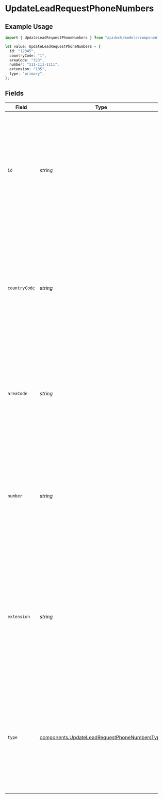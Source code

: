 # UpdateLeadRequestPhoneNumbers

## Example Usage

```typescript
import { UpdateLeadRequestPhoneNumbers } from "apideck/models/components";

let value: UpdateLeadRequestPhoneNumbers = {
  id: "12345",
  countryCode: "1",
  areaCode: "323",
  number: "111-111-1111",
  extension: "105",
  type: "primary",
};
```

## Fields

| Field                                                                                                                                                                                                                                                                | Type                                                                                                                                                                                                                                                                 | Required                                                                                                                                                                                                                                                             | Description                                                                                                                                                                                                                                                          | Example                                                                                                                                                                                                                                                              |
| -------------------------------------------------------------------------------------------------------------------------------------------------------------------------------------------------------------------------------------------------------------------- | -------------------------------------------------------------------------------------------------------------------------------------------------------------------------------------------------------------------------------------------------------------------- | -------------------------------------------------------------------------------------------------------------------------------------------------------------------------------------------------------------------------------------------------------------------- | -------------------------------------------------------------------------------------------------------------------------------------------------------------------------------------------------------------------------------------------------------------------- | -------------------------------------------------------------------------------------------------------------------------------------------------------------------------------------------------------------------------------------------------------------------- |
| `id`                                                                                                                                                                                                                                                                 | *string*                                                                                                                                                                                                                                                             | :heavy_minus_sign:                                                                                                                                                                                                                                                   | A unique identifier for each phone number entry within the array. This ID is used to specify which existing phone number record should be updated. If omitted, a new phone number entry will be created instead of updating an existing one.                         | 12345                                                                                                                                                                                                                                                                |
| `countryCode`                                                                                                                                                                                                                                                        | *string*                                                                                                                                                                                                                                                             | :heavy_minus_sign:                                                                                                                                                                                                                                                   | The international dialing code for the phone number, such as '+1' for the United States. This field ensures that the phone number is correctly formatted for international dialing and is optional if the country code remains unchanged.                            | 1                                                                                                                                                                                                                                                                    |
| `areaCode`                                                                                                                                                                                                                                                           | *string*                                                                                                                                                                                                                                                             | :heavy_minus_sign:                                                                                                                                                                                                                                                   | The regional area code for the phone number, such as '323' for Los Angeles. This field helps in identifying the geographic region of the phone number and is optional if the area code remains unchanged.                                                            | 323                                                                                                                                                                                                                                                                  |
| `number`                                                                                                                                                                                                                                                             | *string*                                                                                                                                                                                                                                                             | :heavy_check_mark:                                                                                                                                                                                                                                                   | The main phone number associated with the lead, excluding the country and area codes. This field is required to update or add a phone number entry and must be a valid string of digits representing the local number.                                               | 111-111-1111                                                                                                                                                                                                                                                         |
| `extension`                                                                                                                                                                                                                                                          | *string*                                                                                                                                                                                                                                                             | :heavy_minus_sign:                                                                                                                                                                                                                                                   | Specifies the extension number associated with the primary phone number for the lead. This field is optional and should be used when the lead's phone number includes an extension. It helps in directing calls to the correct internal line within an organization. | 105                                                                                                                                                                                                                                                                  |
| `type`                                                                                                                                                                                                                                                               | [components.UpdateLeadRequestPhoneNumbersType](../../models/components/updateleadrequestphonenumberstype.md)                                                                                                                                                         | :heavy_minus_sign:                                                                                                                                                                                                                                                   | Indicates the category of the phone number, such as 'mobile', 'home', or 'work'. This optional field helps in identifying the context in which the phone number is used, aiding in better communication management with the lead.                                    | primary                                                                                                                                                                                                                                                              |